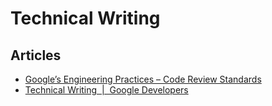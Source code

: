 # Technical Writing


## Articles

* [Google’s Engineering Practices – Code Review Standards](https://www.codingblocks.net/podcast/googles-engineering-practices-code-review-standards/)
* [Technical Writing  |  Google Developers](https://developers.google.com/tech-writing)

